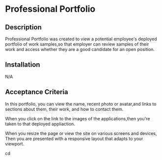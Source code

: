 # Professional Portfolio

## Description

Professional Portfolio was created to view a potential employee's deployed portfolio of work samples,so that employer can review samples of their work and access whether they are a good candidate for an open position.

## Installation

N/A

## Acceptance Criteria 

In this portfolio, you can view the name, recent photo or avatar,and links to sections about them, their work, and how to contact them.

When you click on the link to the images of the applications,then you're taken to that deployed appliaction.

When you resize the page or view the site on various screens and devices, Then you are presented with a responsive layout that adapts to your viewport.

cd 

